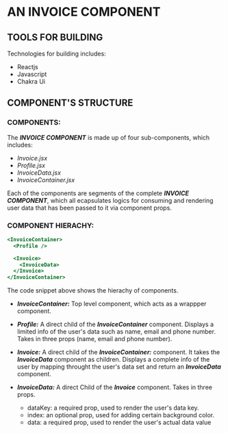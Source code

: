 # AN INVOICE COMPONENT

## TOOLS FOR BUILDING

Technologies for building includes:

- Reactjs
- Javascript
- Chakra Ui

## COMPONENT'S STRUCTURE

### COMPONENTS:

The **_INVOICE COMPONENT_** is made up of four sub-components, which includes:

- _Invoice.jsx_
- _Profile.jsx_
- _InvoiceData.jsx_
- _InvoiceContainer.jsx_

Each of the components are segments of the complete **_INVOICE COMPONENT_**,
which all ecapsulates logics for consuming and rendering user data that has been passed to it via component props.

### COMPONENT HIERACHY:

```htm
<InvoiceContainer>
  <Profile />

  <Invoice>
    <InvoiceData>
  </Invoice>
</InvoiceContainer>
```

The code snippet above shows the hierachy of components.

- **_InvoiceContainer:_**
  Top level component, which acts as a wrappper component.

- **_Profile:_**
  A direct child of the **_InvoiceContainer_** component.
  Displays a limited info of the user's data such as name, email and phone number.
  Takes in three props (name, email and phone number).

- **_Invoice:_**
  A direct child of the **_InvoiceContainer:_** component.
  It takes the **_InvoiceData_** component as children.
  Displays a complete info of the user by mapping throught the user's data set and return an **_InvoiceData_** component.

- **_InvoiceData:_**
  A direct Child of the **_Invoice_** component.
  Takes in three props.
  - dataKey: a required prop, used to render the user's data key.
  - index: an optional prop, used for adding certain background color.
  - data: a required prop, used to render the user's actual data value
